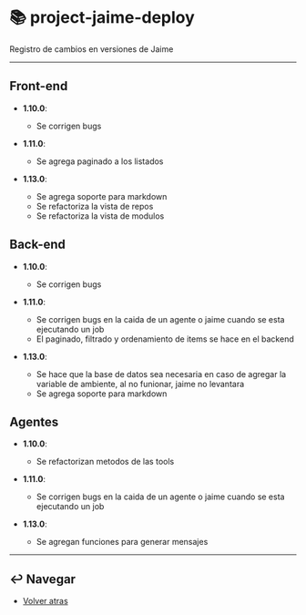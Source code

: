 # :books: project-jaime-deploy

Registro de cambios en versiones de Jaime

---

## Front-end

* **1.10.0**:
  * Se corrigen bugs

* **1.11.0**:
  * Se agrega paginado a los listados

* **1.13.0**:
  * Se agrega soporte para markdown
  * Se refactoriza la vista de repos
  * Se refactoriza la vista de modulos

## Back-end

* **1.10.0**:
  * Se corrigen bugs

* **1.11.0**:
  * Se corrigen bugs en la caida de un agente o jaime cuando se esta ejecutando un job
  * El paginado, filtrado y ordenamiento de items se hace en el backend

* **1.13.0**:
  * Se hace que la base de datos sea necesaria en caso de agregar la variable de ambiente, al no funionar, jaime no levantara 
  * Se agrega soporte para markdown

## Agentes

* **1.10.0**:
  * Se refactorizan metodos de las tools

* **1.11.0**:
  * Se corrigen bugs en la caida de un agente o jaime cuando se esta ejecutando un job

* **1.13.0**:
  * Se agregan funciones para generar mensajes

---

## :leftwards_arrow_with_hook: Navegar

* [Volver atras](../README.md)
